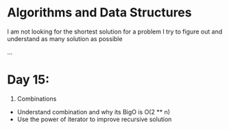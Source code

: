 # Algorithms and Data Structures

I am not looking for the shortest solution for a problem
I try to figure out and understand as many solution as possible

...

# Day 15:

1. Combinations

- Understand combination and why its BigO is O(2 \*\* n)
- Use the power of iterator to improve recursive solution
